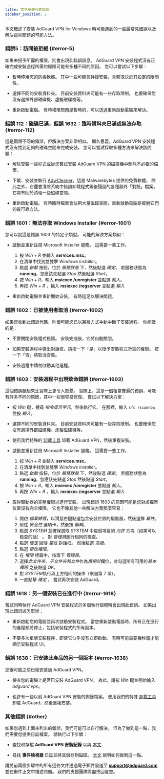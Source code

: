 ```yaml
---
title: 常見安裝程式錯誤
sidebar_position: 2
---
```


本文概述了安裝 AdGuard VPN for Windows 時可能遇到的一些最常見錯誤以及解決這些問題的可能方法。

### 錯誤5：訪問被拒絕 {#error-5}

如果未授予所需的權限，則會出現此錯誤訊息。 AdGuard VPN 安裝程式沒有正確完成安裝過程所需的權限可能有多種不同的原因。 您可以嘗試以下步驟：

- 暫時停用您的防毒軟體。 其中一些可能會幹擾安裝，具體取決於其設定的限制性。

- 選擇不同的安裝資料夾。 目前安裝資料夾可能有一些存取限制。 也要確保您沒有選擇外部磁碟機、虛擬磁碟機等。

- 重新啟動電腦。 有時權限問題是暫時的，可以透過重新啟動電腦來解決。

### 錯誤 112：磁碟已滿，錯誤 1632：臨時資料夾已滿或無法存取 {#error-112}

這是兩個不同的錯誤，但解決方案非常相似。 顧名思義，AdGuard VPN 安裝程式沒有找到足夠的磁碟空間來完成安裝。 您可以嘗試採取多種方法來解決該問題：

- 解除安裝一些程式或從您嘗試安裝 AdGuard VPN 的磁碟機中刪除不必要的檔案。

- 下載、安裝並執行 [AdwCleaner](http://www.bleepingcomputer.com/download/adwcleaner/)，這是 Malwarebytes 提供的免費軟體。 除此之外，它還會清除系統中錯誤卸載程式等後殘留的各種額外「剩餘」檔案。 它將有助於清理一些磁碟空間。

- 重新啟動電腦。 有時臨時檔案會佔用大量磁碟空間，重新啟動電腦是擺脫它們的最可靠方法。

### 錯誤 1601：無法存取 Windows Installer {#error-1601}

您可以說這是錯誤 1603 的特定子類型。 可能的解決方案類似：

- 啟動並重新註冊 Microsoft Installer 服務。 這需要一些工作。

    1. 按 *Win + R* 並輸入 **services.msc**。
    1. 在清單中找到並雙擊 *Windows Installer*。
    1. 點選 *啟動* 按鈕，位於 *服務狀態* 下，然後點選 *確定*。 若服務狀態為 **running**，您應該先點選 *Stop* 然後點選 *Start*。
    1. 按 *Win + R*，輸入 **msiexec /unregister** 並點選 *輸入*。
    1. 再按 *Win + R* ，輸入 **msiexec /regserver** 並點選 *輸入*

- 重新啟動電腦並重新開始安裝。 有時這足以解決問題。

### 錯誤 1602：已被使用者取消 {#error-1602}

如果您收到此錯誤代碼，則很可能您已以某種方式手動中斷了安裝過程。 你能做的是：

- 不要關閉安裝程式視窗。 安裝完成後，它將自動關閉。

- 如果安裝過程中彈出對話框，請按一下「是」以授予安裝程式所需的權限。 按一下「否」將取消安裝。

- 安裝過程中請勿啟動其他進程。

### 錯誤 1603：安裝過程中出現致命錯誤 {#error-1603}

這個錯誤聽起來比實際上更令人擔憂。 實際上，這是一個相當普遍的錯誤，可能有許多不同的原因，其中一些很容易修復。 嘗試以下解決方案：

- 按 *Win* 鍵，搜尋 *指令提示字元*，然後執行它。 在那裡，輸入 `sfc /scannow` 並按 *輸入*。

- 選擇不同的安裝資料夾。 目前安裝資料夾可能有一些存取限制。 也要確保您沒有選擇外部磁碟機、虛擬磁碟機等。

- 使用我們特殊的 [卸載工具](/adguard-vpn-for-windows/installation#advanced) 卸載 AdGuard VPN，然後重複安裝。

- 啟動並重新註冊 Microsoft Installer 服務。 這需要一些工作。

    1. 按 *Win + R* 並輸入 **services.msc**。
    1. 在清單中找到並雙擊 *Windows Installer*。
    1. 點選 *啟動* 按鈕，位於 *服務狀態* 下，然後點選 *確定*。 若服務狀態為 **running**，您應該先點選 *Stop* 然後點選 *Start*。
    1. 按 *Win + R*，輸入 **msiexec /unregister** 並點選 *輸入*。
    1. 再按 *Win + R* ，輸入 **msiexec /regserver** 並點選 *輸入*

- 取得驅動器的完整權限以進行安裝。 出現錯誤 1603 的原因可能是您對該檔案位置沒有完全權限。 它也不像其他一些解決方案那麼容易：

    1. 開啟 *檔案總管*，以滑鼠右鍵點選包含安裝位置的驅動器，然後選擇 *屬性*。
    1. 前往 *安全性* 選項卡，然後按 *編輯*。
    1. 點選 *SYSTEM* 並確保選取 *SYSTEM* 中每個項目的 *允許* 方塊（如果可以檢查的話） 。 對 *管理員*進行相同的檢查。
    1. 點選 *確定* 回傳 *屬性* 對話框。 然後點選 *高級*。
    1. 點選 *更改權限*。
    1. 在 *權限* 標籤中，按兩下 *管理員*。
    1. 選擇*此文件夾、子文件夾和文件*作為*應用於*欄位，並勾選所有可用的*基本權限* 之後點選 *OK*。
    1. 對 *SYSTEM*執行與上方相同的操作（來自第 7 項）。
    1. 一直點擊 *確定* 。 嘗試再次安裝 AdGuard。

### 錯誤 1618：另一個安裝已在進行中 {#error-1618}

嘗試同時執行 AdGuard VPN 安裝程式的多個執行個體時會出現此錯誤。 如果出現此錯誤該怎麼辦：

- 重新啟動您的電腦並再次啟動安裝程式。 當您重新啟動電腦時，所有正在進行的進程都將停止，包括安裝程式的所有副本。

- 不要多次單擊安裝程序，即使它似乎沒有立即啟動。 有時可能需要幾秒鐘才能顯示安裝程式 UI。

### 錯誤 1638：已安裝此產品的另一個版本 {#error-1638}

您很可能之前已經安裝過 AdGuard VPN。

- 檢查您的電腦上是否已安裝 AdGuard VPN。 為此，請按 *Win* 鍵並開始輸入 *adguard vpn*。

- 也許有一些以前 AdGuard VPN 安裝的剩餘檔案。 使用我們的特殊 [卸載工具](/adguard-vpn-for-windows/installation#advanced) 卸載 AdGuard，然後重複安裝。

### 其他錯誤 {#other}

如果您遇到上面未列出的錯誤，我們可能可以自行解決。 但為了做到這一點，我們需要您提供日誌檔案。 請執行以下步驟：

- 查找和存檔 **AdGuard VPN 安裝紀錄** 以與 [本文](https://adguard.com/kb/adguard-for-windows/solving-problems/installation-logs/)

- 尋找 **事件檢視器** 日誌並將其儲存到磁碟。 [本文](https://adguard.com/kb/adguard-for-windows/solving-problems/system-logs/) 說明如何做到這一點。

請將前兩個步驟中的所有這些文件透過電子郵件發送至 **support@adguard.com** 並在郵件正文中描述問題。 我們的支援團隊將盡快回覆您。
